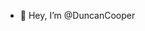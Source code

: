 - 👋 Hey, I’m @DuncanCooper
<!---
DuncanCooper/DuncanCooper is a ✨ special ✨ repository because its `README.md` (this file) appears on your GitHub profile.
You can click the Preview link to take a look at your changes.
--->
